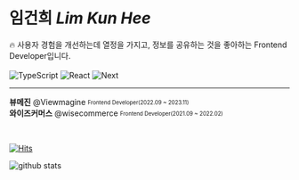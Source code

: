 # 임건희 *Lim Kun Hee*
🔥 사용자 경험을 개선하는데 열정을 가지고, 정보를 공유하는 것을 좋아하는 Frontend Developer입니다.    
<br>
![TypeScript](https://img.shields.io/badge/-TypeScript-007ACC?style=for-the-badge&logo=typescript&logoColor=white)
![React](https://img.shields.io/badge/-React-222222?style=for-the-badge&logo=react)
![Next](https://img.shields.io/badge/Next-blue?style=for-the-badge&logo=typescript&logoColor=white)

---
**뷰메진** @Viewmagine <sub><sup>Frontend Developer(2022.09 ~ 2023.11)</sup></sub>  
**와이즈커머스** @wisecommerce <sub><sup>Frontend Developer(2021.09 ~ 2022.02)</sup></sub>  

<br>

[![Hits](https://hits.seeyoufarm.com/api/count/incr/badge.svg?url=https%3A%2F%2Fgithub.com%2Frg5668&count_bg=%2379C83D&title_bg=%23555555&icon=&icon_color=%231067CB&title=hits&edge_flat=false)](https://hits.seeyoufarm.com)
<div>
  
  ![github stats](https://github-readme-stats.vercel.app/api?username=rg5668)

</div>
